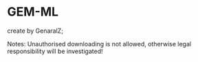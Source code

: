 # GEM-ML

create by GenaralZ;

Notes: Unauthorised downloading is not allowed,
otherwise legal responsibility will be investigated!